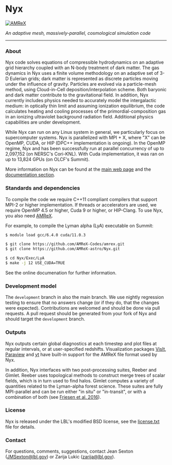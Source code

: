 # Nyx

[![AMReX](https://amrex-codes.github.io/badges/powered%20by-AMReX-red.svg)](https://amrex-codes.github.io)

*An adaptive mesh, massively-parallel, cosmological simulation code*

******

### About

Nyx code solves equations of compressible hydrodynamics on an adaptive grid
hierarchy coupled with an N-body treatment of dark matter. The gas dynamics in
Nyx uses a finite volume methodology on an adaptive set of 3-D Eulerian grids;
dark matter is represented as discrete particles moving under the influence of
gravity. Particles are evolved via a particle-mesh method, using Cloud-in-Cell
deposition/interpolation scheme. Both baryonic and dark matter contribute to
the gravitational field. In addition, Nyx currently includes physics needed to
accurately model the intergalactic medium: in optically thin limit and assuming
ionization equilibrium, the code calculates heating and cooling processes of the
primordial-composition gas in an ionizing ultraviolet background radiation field.
Additional physics capabilities are under development.

While Nyx can run on any Linux system in general, we particularly focus on supercomputer systems.
Nyx is parallelized with MPI + X, where "X" can be OpenMP, CUDA, or HIP (DPC++ implementation
is ongoing). In the OpenMP regime, Nyx and has been successfully run at parallel concurrency
of up to 2,097,152 (on NERSC's Cori-KNL). With Cuda implementation, it was ran on up to
13,824 GPUs (on OLCF's Summit).

More information on Nyx can be found at the [main web page](http://amrex-astro.github.io/Nyx/) and
the [documentation section](https://amrex-astro.github.io/Nyx/docs_html/).


### Standards and dependencies

To compile the code we require C++11 compliant compilers that support MPI-2 or
higher implementation.  If threads or accelerators are used, we require 
OpenMP 4.5 or higher, Cuda 9 or higher, or HIP-Clang.
To use Nyx, you also need [AMReX](https://github.com/AMReX-codes/amrex).

For example, to compile the Lyman alpha (LyA) executable on Summit:
```sh
$ module load gcc/6.4.0 cuda/11.0.3

$ git clone https://github.com/AMReX-Codes/amrex.git
$ git clone https://github.com/AMReX-astro/Nyx.git

$ cd Nyx/Exec/LyA
$ make -j 12 USE_CUDA=TRUE
```

See the online documenation for further information.


### Development model

The `development` branch in also the main branch.  We use nightly
regression testing to ensure that no answers change (or if they do, that
the changes were expected). Contributions are welcomed and should be done via pull requests.
A pull request should be generated from your fork of Nyx and should target
the `development` branch.


### Outputs

Nyx outputs certain global diagnostics at each timestep and plot files at regular
intervals, or at user-specified redshifts. Visualization packages
[VisIt](https://wci.llnl.gov/simulation/computer-codes/visit),
[Paraview](https://www.paraview.org/)
and [yt](http://yt-project.org/)
have built-in support for the AMReX file format used by Nyx.

In addition, Nyx interfaces with two post-processing suites, Reeber and Gimlet. Reeber
uses topological methods to construct merge trees of scalar fields, which is in
turn used to find halos.  Gimlet computes a variety of quantities
related to the Lyman-alpha forest science.  These suites are fully MPI-parallel and can
be run either "in situ" or "in-transit", or with a combination of both
(see [Friesen et al. 2016](https://comp-astrophys-cosmol.springeropen.com/articles/10.1186/s40668-016-0017-2)).


### License
Nyx is released under the LBL's modified BSD license, see the [license.txt](license.txt) file for details.


### Contact

For questions, comments, suggestions, contact Jean Sexton (JMSexton@lbl.gov)
or Zarija Lukic (zarija@lbl.gov).
